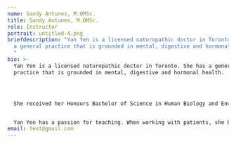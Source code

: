 ```yaml
---
name: Sandy Antunes, M.OMSc.
title: Sandy Antunes, M.OMSc.
role: Instructor
portrait: untitled-4.png
briefdescription: "Yan Yen is a licensed naturopathic doctor in Toronto. She has
  a general practice that is grounded in mental, digestive and hormonal health.
  "
bio: >-
  Yan Yen is a licensed naturopathic doctor in Toronto. She has a general
  practice that is grounded in mental, digestive and hormonal health.   




  She received her Honours Bachelor of Science in Human Biology and Environmental Sciences from the University of Toronto. Along with her naturopathic education, she has additional training in acupuncture and Traditional Chinese Medicine including completion of an internship at the Guangzhou University of Chinese Medicine in China.  


  Yan Yen has a passion for teaching. When working with patients, she believe that a doctors main role is teacher. Outside of patient appointments, she leads various workshops and teaches students in biomedicine.
email: test@gmail.com
---
```

